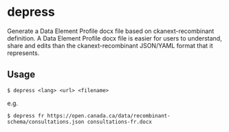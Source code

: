 depress
=======

Generate a Data Element Profile docx file based on ckanext-recombinant
definition. A Data Element Profile docx file is easier for users to
understand, share and edits than the ckanext-recombinant JSON/YAML
format that it represents.

Usage
-----

```
$ depress <lang> <url> <filename>
```

e.g.
```
$ depress fr https://open.canada.ca/data/recombinant-schema/consultations.json consultations-fr.docx
```
